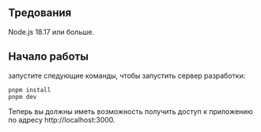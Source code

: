 ## Тредования

Node.js 18.17 или больше.


## Начало работы

запустите следующие команды, чтобы запустить сервер разработки:
```
pnpm install
pnpm dev
```

Теперь вы должны иметь возможность получить доступ к приложению по адресу http://localhost:3000.